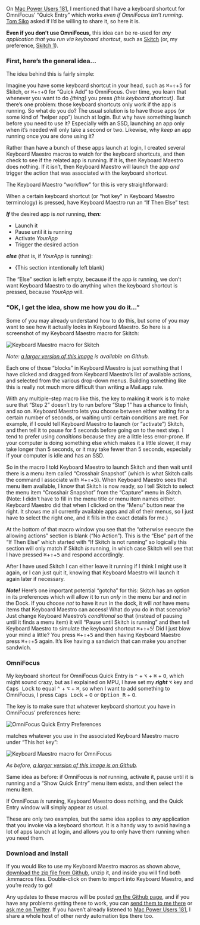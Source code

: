 On [Mac Power Users 181](http://www.macpowerusers.com/2014/03/09/mac-power-users-181-automation-workflows-with-tj-luoma/), I mentioned that I have a keyboard shortcut for OmniFocus’ “Quick Entry” which works *even if OmniFocus isn’t running*. [Tom Siko](https://twitter.com/tcsiko/status/443803903818072064) asked if I’d be willing to share it, so here it is.

**Even if you don’t use OmniFocus,** this idea can be re-used for *any application that you run via keyboard shortcut*, such as [Skitch](http://evernote.com/skitch/) (or, my preference, [Skitch 1](http://evernote.com/download/get.php?file=SkitchMac_v1)).

### First, here’s the general idea…

The idea behind this is fairly simple: 

Imagine you have some keyboard shortcut in your head, such as <kbd>⌘</kbd>+<kbd>⇧</kbd>+<kbd>5</kbd> for Skitch, or <kbd>⌘</kbd>+<kbd>⇧</kbd>+<kbd>O</kbd> for “Quick Add” to OmniFocus. Over time, you learn that whenever you want to do *{thing}* you press *{this keyboard shortcut}*. But there’s one problem: those keyboard shortcuts only work if the app is running. So what do you do? The usual solution is to have those apps (or some kind of “helper app”) launch at login. But why have something launch before you need to use it? Especially with an SSD, launching an app only when it’s needed will only take a second or two.  Likewise, why _keep_ an app running once you are done using it?

Rather than have a bunch of these apps launch at login, I created several Keyboard Maestro macros to watch for the keyboard shortcuts, and then check to see if the related app is running. If it is, then Keyboard Maestro does nothing. If it isn’t, then Keyboard Maestro will launch the app _and_ trigger the action that was associated with the keyboard shortcut.

The Keyboard Maestro “workflow” for this is very straightforward:

When a certain keyboard shortcut (or “hot key” in Keyboard Maestro terminology) is pressed, have Keyboard Maestro run an “If Then Else” test:

***If*** the desired app is *not* running, ***then:*** 

*	Launch it
*	Pause until it is running
* 	Activate _YourApp_
* 	Trigger the desired action

***else*** (that is, if _YourApp_ is running):

* 	{This section intentionally left blank}
 
The “Else” section is left empty, because if the app _is_ running, we don’t want Keyboard Maestro to do anything when the keyboard shortcut is pressed, because _YourApp_ will.

### “OK, I get the idea, show me how you do it…”

Some of you may already understand how to do this, but some of you may want to see how it actually looks in Keyboard Maestro. So here is a screenshot of my Keyboard Maestro macro for Skitch:

<img alt="Keyboard Maestro macro for Skitch" data-caption="" data-credit="AOL" data-dam-provider="aol" data-local-id="local-1" data-media-id="6590427" data-original-url="http://o.aolcdn.com/hss/storage/adam/4a0c66f1f9c8ee1af5810ee71708fb41/km-skitch-tuaw.jpg" data-title="" src="http://o.aolcdn.com/hss/storage/adam/4a0c66f1f9c8ee1af5810ee71708fb41/km-skitch-tuaw.jpg" />

*Note: [a larger version of this image](https://github.com/tjluoma/km-omnifocus-launch-quick-entry/blob/master/img/km-skitch.png) is available on Github.*

Each one of those “blocks” in Keyboard Maestro is just something that I have clicked and dragged from Keyboard Maestro’s list of available actions, and selected from the various drop-down menus. Building something like this is really not much more difficult than writing a Mail.app rule.

With any multiple-step macro like this, the key to making it work is to make sure that “Step 2” doesn’t try to run before “Step 1” has a chance to finish, and so on. Keyboard Maestro lets you choose between either waiting for a certain number of seconds, or waiting until certain conditions are met. For example, if I could tell Keyboard Maestro to launch (or “activate”) Skitch, and then tell it to pause for 5 seconds before going on to the next step. I tend to prefer using _conditions_ because they are a little less error-prone. If your computer is doing something else which makes it a little slower, it may take longer than 5 seconds, or it may take fewer than 5 seconds, especially if your computer is idle and has an SSD.

So in the macro I told Keyboard Maestro to launch Skitch and then wait until there is a menu item called “Crosshair Snapshot” (which is what Skitch calls the command I associate with <kbd>⌘</kbd>+<kbd>⇧</kbd>+<kbd>5</kbd>). When Keyboard Maestro sees that menu item available, I know that Skitch is now ready, so I tell Skitch to select the menu item “Crosshair Snapshot” from the “Capture” menu in Skitch. (Note: I didn't have to fill in the menu title or menu item names either. Keyboard Maestro did that when I clicked on the "Menu” button near the right. It shows me all currently available apps and all of their menus, so I just have to select the right one, and it fills in the exact details for me.)

At the bottom of that macro window you see that the “otherwise execute the allowing actions” section is blank (“No Action”). This is the “Else” part of the “If Then Else” which started with “If Skitch is not running” so logically this section will only match if Skitch _is_ running, in which case Skitch will see that I have pressed <kbd>⌘</kbd>+<kbd>⇧</kbd>+<kbd>5</kbd> and respond accordingly.

After I have used Skitch I can either leave it running if I think I might use it again, or I can just quit it, knowing that Keyboard Maestro will launch it again later if necessary.

***Note!*** Here’s one important potential “gotcha” for this: Skitch has an option in its preferences which will allow it to run _only_ in the menu bar and _not_ in the Dock. If you choose _not_ to have it run in the dock, it will _not_ have menu items that Keyboard Maestro can access! What do you do in that scenario?  Just change Keyboard Maestro’s _conditional_ so that (instead of pausing until it finds a menu item) it will “Pause until Skitch is running” and then tell Keyboard Maestro to simulate the keyboard shortcut <kbd>⌘</kbd>+<kbd>⇧</kbd>+<kbd>5</kbd>! Did I just blow your mind a little?  You press <kbd>⌘</kbd>+<kbd>⇧</kbd>+<kbd>5</kbd> and then having Keyboard Maestro press <kbd>⌘</kbd>+<kbd>⇧</kbd>+<kbd>5</kbd> again. It’s like having a sandwich that can make you another sandwich.

### OmniFocus ###

My keyboard shortcut for OmniFocus Quick Entry is <kbd>⌃</kbd> + <kbd>⌥</kbd>  + <kbd>⌘</kbd> + <kbd>O</kbd>, which might sound crazy, but as I explained on MPU, I have set my ***right*** <kbd>⌥</kbd>  key and <kbd>Caps Lock</kbd> to equal <kbd>⌃</kbd> + <kbd>⌥</kbd>  + <kbd>⌘</kbd>, so when I want to add something to OmniFocus, I press <kbd>Caps Lock</kbd> + <kbd>O</kbd> or <kbd>Option_R</kbd> + <kbd>O</kbd>.

The key is to make sure that whatever keyboard shortcut you have in OmniFocus’ preferences here:

<img alt="OmniFocus Quick Entry Preferences" data-caption="" data-credit="AOL" data-dam-provider="aol" data-local-id="local-3" data-media-id="6590467" data-original-url="http://o.aolcdn.com/hss/storage/adam/ec0ec1ce84dff4499eb0298aec71942c/OmniFocus-Quick-Entry-Shortcut-tuaw.jpg" data-title="" src="http://o.aolcdn.com/hss/storage/adam/ec0ec1ce84dff4499eb0298aec71942c/OmniFocus-Quick-Entry-Shortcut-tuaw.jpg" />

matches whatever you use in the associated Keyboard Maestro macro under “This hot key”:

<img alt="Keyboard Maestro macro for OmniFocus" data-caption="" data-credit="AOL" data-dam-provider="aol" data-local-id="local-4" data-media-id="6590470" data-original-url="http://o.aolcdn.com/hss/storage/adam/6a0d04c095b91a28e88b9cad12d4e842/km-omnifocus-tuaw.jpg" data-title="" src="http://o.aolcdn.com/hss/storage/adam/6a0d04c095b91a28e88b9cad12d4e842/km-omnifocus-tuaw.jpg" />

*As before, [a larger version of this image is on Github](https://github.com/tjluoma/km-omnifocus-launch-quick-entry/blob/master/img/km-omnifocus.png).*

Same idea as before: if OmniFocus is _not_ running, activate it, pause until it is running and a “Show Quick Entry” menu item exists, and then select the menu item.

If OmniFocus _is_ running, Keyboard Maestro does nothing, and the Quick Entry window will simply appear as usual.

These are only two examples, but the same idea applies to *any* application that you invoke via a keyboard shortcut. It is a handy way to avoid having a lot of apps launch at login, and allows you to only have them running when you need them.

### Download and Install ###

If you would like to use my Keyboard Maestro macros as shown above, [download the zip file from Github](https://github.com/tjluoma/km-omnifocus-launch-quick-entry/archive/master.zip), unzip it, and inside you will find both .kmmacros files. Double-click on them to import into Keyboard Maestro, and you’re ready to go!

Any updates to these macros will be posted [on the Github page](https://github.com/tjluoma/km-omnifocus-launch-quick-entry), and if you have any problems getting these to work, you can [send them to me there](https://github.com/tjluoma/km-omnifocus-launch-quick-entry/issues) or [ask me on Twitter](http://twitter.com/tjluoma). If you haven’t already listened to [Mac Power Users 181](http://www.macpowerusers.com/2014/03/09/mac-power-users-181-automation-workflows-with-tj-luoma/), I share a whole host of other nerdy automation tips there too.